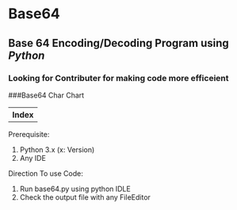 # Base64
## Base 64 Encoding/Decoding Program using ***Python***

### Looking for Contributer for making code more efficeient 

###Base64 Char Chart
<table>
    <th>Index</th>
</table>

Prerequisite:
<ol>
<li>Python 3.x (x: Version)</li>
<li>Any IDE</li>
</ol>


 Direction To use Code:
 <ol>
 <li>Run base64.py using python IDLE </li>
 <li>Check the output file with any FileEditor</li>
</ol> 